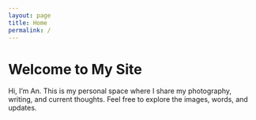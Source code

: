 ```yaml
---
layout: page
title: Home
permalink: /
---
```


# Welcome to My Site

Hi, I’m An. This is my personal space where I share my photography, writing, and current thoughts. Feel free to explore the images, words, and updates.

